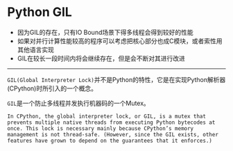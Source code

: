 # Python GIL

  * 因为GIL的存在，只有IO Bound场景下得多线程会得到较好的性能
  * 如果对并行计算性能较高的程序可以考虑把核心部分也成C模块，或者索性用其他语言实现
  * GIL在较长一段时间内将会继续存在，但是会不断对其进行改进

----

`GIL(Global Interpreter Lock)`并不是Python的特性，它是在实现Python解析器(CPython)时所引入的一个概念。  

`GIL`是一个防止多线程并发执行机器码的一个Mutex。  

`In CPython, the global interpreter lock, or GIL, is a mutex that prevents multiple native threads from executing Python bytecodes at once. This lock is necessary mainly because CPython’s memory management is not thread-safe. (However, since the GIL exists, other features have grown to depend on the guarantees that it enforces.)`